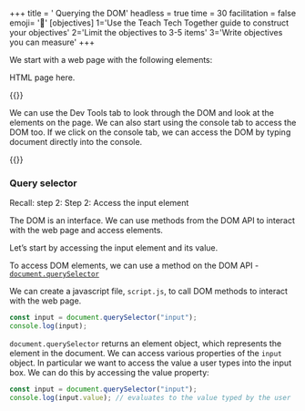 +++
title = ' Querying the DOM'
headless = true
time = 30
facilitation = false
emoji= '🧩'
[objectives]
    1='Use the Teach Tech Together guide to construct your objectives'
    2='Limit the objectives to 3-5 items'
    3='Write objectives you can measure'
+++

We start with a web page with the following elements:

HTML page here.

{{<note type="activity" title="Inspect with Dev Tools">}}

We can use the Dev Tools tab to look through the DOM and look at the elements on the page.
We can also start using the console tab to access the DOM too. If we click on the console tab, we can access the DOM by typing document directly into the console.

{{</note>}}

### Query selector

Recall: step 2: Step 2: Access the input element

The DOM is an interface. We can use methods from the DOM API to interact with the web page and access elements.

Let’s start by accessing the input element and its value.

To access DOM elements, we can use a method on the DOM API - [`document.querySelector`](https://developer.mozilla.org/en-US/docs/Web/API/Document/querySelector)

We can create a javascript file, `script.js`, to call DOM methods to interact with the web page.

```js
const input = document.querySelector("input");
console.log(input);
```

`document.querySelector` returns an element object, which represents the element in the document. We can access various properties of the `input` object. In particular we want to access the value a user types into the input box. We can do this by accessing the value property:

```js
const input = document.querySelector("input");
console.log(input.value); // evaluates to the value typed by the user
```

